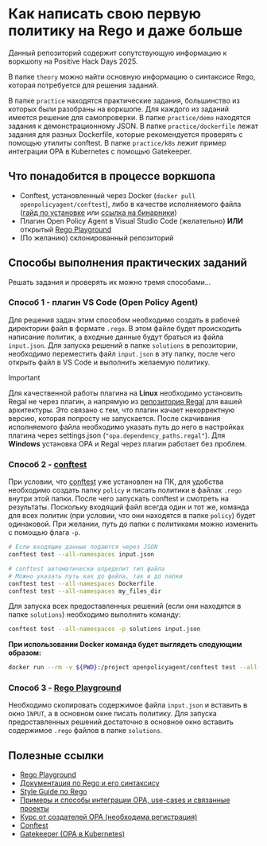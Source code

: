 # Как написать свою первую политику на Rego и даже больше

Данный репозиторий содержит сопутствующую информацию к воркшопу на Positive Hack Days 2025.

В папке `theory` можно найти основную информацию о синтаксисе Rego, которая потребуется для решения заданий.

В папке `practice` находятся практические задания, большинство из которых были разобраны на воркшопе. Для каждого из заданий имеется решение для самопроверки. В папке `practice/demo` находятся задания к демонстрационному JSON. В папке `practice/dockerfile` лежат задания для разных Dockerfile, которые рекомендуется проверять с помощью утилиты conftest. В папке `practice/k8s` лежит пример интеграции OPA в Kubernetes с помощью Gatekeeper.

## Что понадобится в процессе воркшопа
- Conftest, установленный через Docker (`docker pull openpolicyagent/conftest`), либо в качестве исполняемого файла ([гайд по установке](https://www.conftest.dev/install/) или [ссылка на бинарники](https://github.com/open-policy-agent/conftest/releases))
- Плагин Open Policy Agent в Visual Studio Code (желательно) **ИЛИ** открытый [Rego Playground](https://play.openpolicyagent.org/)
- (По желанию) склонированный репозиторий

## Способы выполнения практических заданий
Решать задания и проверять их можно тремя способами...

### Способ 1 - плагин VS Code (Open Policy Agent)
Для решения задач этим способом необходимо создать в рабочей директории файл в формате `.rego`. В этом файле будет происходить написание политик, а входные данные будут браться из файла `input.json`. Для запуска решений в папке `solutions` в репозитории, необходимо переместить файл `input.json` в эту папку, после чего открыть файл в VS Code и выполнить желаемую политику.

> [!IMPORTANT]
> Для качественной работы плагина на **Linux** необходимо установить Regal не через плагин, а напрямую из [репозитория Regal](https://github.com/StyraInc/regal/releases) для вашей архитектуры. Это связано с тем, что плагин качает некорректную версию, которая попросту не запускается. После скачивания исполняемого файла необходимо указать путь до него в настройках плагина через settings.json (`"opa.dependency_paths.regal"`). Для **Windows** установка OPA и Regal через плагин работает без проблем.

### Способ 2 - [conftest](https://www.conftest.dev/)
При условии, что [conftest](https://www.conftest.dev/install/) уже установлен на ПК, для удобства необходимо создать папку `policy` и писать политики в файлах `.rego` внутри этой папки. После чего запускать conftest и смотреть на результаты. Поскольку входящий файл всегда один и тот же, команда для всех политик (при условии, что они находятся в папке `policy`) будет одинаковой. При желании, путь до папки с политиками можно изменить с помощью флага `-p`.

```sh
# Если входящие данные подаются через JSON
conftest test --all-namespaces input.json

# conftest автоматически определит тип файла
# Можно указать путь как до файла, так и до папки
conftest test --all-namespaces Dockerfile
conftest test --all-namespaces my_files_dir
```

Для запуска всех предоставленных решений (если они находятся в папке `solutions`) необходимо выполнить команду:
```sh
conftest test --all-namespaces -p solutions input.json
```

**При использовании Docker команда будет выглядеть следующим образом:**
```sh
docker run --rm -v ${PWD}:/project openpolicyagent/conftest test --all-namespaces -p solutions input.json
```

### Способ 3 - [Rego Playground](https://play.openpolicyagent.org/)
Необходимо скопировать содержимое файла `input.json` и вставить в окно `INPUT`, а в основном окне писать политику. Для запуска предоставленных решений достаточно в основное окно вставить содержимое `.rego` файлов в папке `solutions`.

## Полезные ссылки
- [Rego Playground](https://play.openpolicyagent.org/)
- [Документация по Rego и его синтаксису](https://www.openpolicyagent.org/docs/latest/policy-language/)
- [Style Guide по Rego](https://github.com/StyraInc/rego-style-guide/blob/main/style-guide.md)
- [Примеры и способы интеграции OPA, use-cases и связанные проекты](https://www.openpolicyagent.org/ecosystem/)
- [Курс от создателей OPA (необходима регистрация)](https://academy.styra.com/courses/opa-rego)
- [Conftest](https://www.conftest.dev/)
- [Gatekeeper (OPA в Kubernetes)](https://open-policy-agent.github.io/gatekeeper/website/docs/)